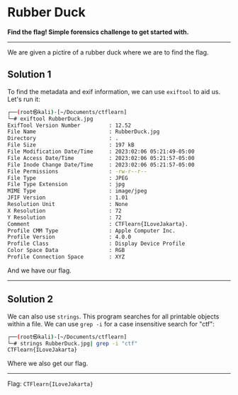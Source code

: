 # Rubber Duck

**Find the flag! Simple forensics challenge to get started with.**

---

We are given a pictire of a rubber duck where we are to find the flag.

## Solution 1

To find the metadata and exif information, we can use `exiftool` to aid us. Let's run it:

```bash
┌──(root㉿kali)-[~/Documents/ctflearn]
└─# exiftool RubberDuck.jpg     
ExifTool Version Number         : 12.52
File Name                       : RubberDuck.jpg
Directory                       : .
File Size                       : 197 kB
File Modification Date/Time     : 2023:02:06 05:21:49-05:00
File Access Date/Time           : 2023:02:06 05:21:57-05:00
File Inode Change Date/Time     : 2023:02:06 05:21:57-05:00
File Permissions                : -rw-r--r--
File Type                       : JPEG
File Type Extension             : jpg
MIME Type                       : image/jpeg
JFIF Version                    : 1.01
Resolution Unit                 : None
X Resolution                    : 72
Y Resolution                    : 72
Comment                         : CTFlearn{ILoveJakarta}.
Profile CMM Type                : Apple Computer Inc.
Profile Version                 : 4.0.0
Profile Class                   : Display Device Profile
Color Space Data                : RGB
Profile Connection Space        : XYZ
```

And we have our flag.

---

## Solution 2

We can also use `strings`. This program searches for all printable objects within a file. We can use `grep -i` for a case insensitive search for "ctf":

```bash
┌──(root㉿kali)-[~/Documents/ctflearn]
└─# strings RubberDuck.jpg| grep -i "ctf"
CTFlearn{ILoveJakarta}
```

Where we also get our flag.

---

Flag: `CTFlearn{ILoveJakarta}`
